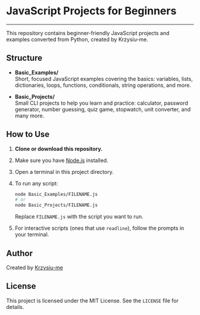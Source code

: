 # JavaScript Projects for Beginners
---

This repository contains beginner-friendly JavaScript projects and examples converted from Python, created by Krzysiu-me.

## Structure

- **Basic_Examples/**  
  Short, focused JavaScript examples covering the basics: variables, lists, dictionaries, loops, functions, conditionals, string operations, and more.

- **Basic_Projects/**  
  Small CLI projects to help you learn and practice: calculator, password generator, number guessing, quiz game, stopwatch, unit converter, and many more.

## How to Use

1. **Clone or download this repository.**  
2. Make sure you have [Node.js](https://nodejs.org/) installed.
3. Open a terminal in this project directory.
4. To run any script:
    ```sh
    node Basic_Examples/FILENAME.js
    # or
    node Basic_Projects/FILENAME.js
    ```
    Replace `FILENAME.js` with the script you want to run.

5. For interactive scripts (ones that use `readline`), follow the prompts in your terminal.

##  Author

Created by [Krzysiu-me](https://github.com/Krzysiu-me)

## License

This project is licensed under the MIT License. See the `LICENSE` file for details.
